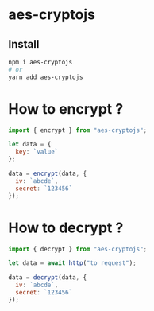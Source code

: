 # aes-cryptojs

## Install

```sh
npm i aes-cryptojs
# or
yarn add aes-cryptojs
```

# How to encrypt ?

```js
import { encrypt } from "aes-cryptojs";

let data = {
  key: `value`
};

data = encrypt(data, {
  iv: `abcde`,
  secret: `123456`
});
```

# How to decrypt ?

```js
import { decrypt } from "aes-cryptojs";

let data = await http("to request");

data = decrypt(data, {
  iv: `abcde`,
  secret: `123456`
});
```
